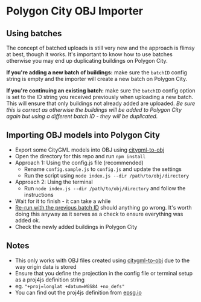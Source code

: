 # Polygon City OBJ Importer

## Using batches

The concept of batched uploads is still very new and the approach is flimsy at best, though it works. It's important to know how to use batches otherwise you may end up duplicating buildings on Polygon City.

__If you're adding a new batch of buildings:__ make sure the `batchID` config string is empty and the importer will create a new batch on Polygon City.

__If you're continuing an existing batch:__ make sure the `batchID` config option is set to the ID string you received previously when uploading a new batch. This will ensure that only buildings not already added are uploaded. _Be sure this is correct as otherwise the buildings will be added to Polygon City again but using a different batch ID - they will be duplicated._

## Importing OBJ models into Polygon City

* Export some CityGML models into OBJ using [citygml-to-obj](https://github.com/polygon-city/citygml-to-obj)
* Open the directory for this repo and run `npm install`
* Approach 1: Using the config.js file (recommended)
  * Rename `config.sample.js` to `config.js` and update the settings
  * Run the script using `node index.js --dir /path/to/obj/directory`
* Approach 2: Using the terminal
  * Run `node index.js --dir /path/to/obj/directory` and follow the instructions
* Wait for it to finish - it can take a while
* [Re-run with the previous batch ID](#using-batches) should anything go wrong. It's worth doing this anyway as it serves as a check to ensure everything was added ok.
* Check the newly added buildings in Polygon City


## Notes

* This only works with OBJ files created using [citygml-to-obj](https://github.com/polygon-city/citygml-to-obj) due to the way origin data is stored
* Ensure that you define the projection in the config file or terminal setup as a proj4js definition string
 * eg. `"+proj=longlat +datum=WGS84 +no_defs"`
 * You can find out the proj4js definition from [epsg.io](http://epsg.io/)
